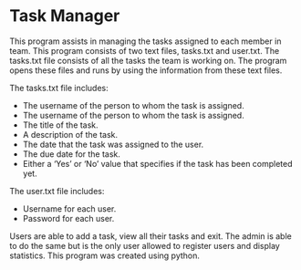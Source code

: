 # Task Manager

This program assists in managing the tasks assigned to each member in team. This program consists of two text files, tasks.txt
and user.txt. The tasks.txt file consists of all the tasks the team is working on. The program opens these files and 
runs by using the information from these text files.

The tasks.txt file includes:
* The username of the person to whom the task is assigned.
* The username of the person to whom the task is assigned.
* The title of the task.
* A description of the task.
* The date that the task was assigned to the user.
*  The due date for the task.
* Either a ‘Yes’ or ‘No’ value that specifies if the task has been completed yet.

The user.txt file includes:
* Username for each user.
* Password for each user.

Users are able to add a task, view all their tasks and exit. The admin is able to do the same but is the only user 
allowed to register users and display statistics. This program was created using python.
